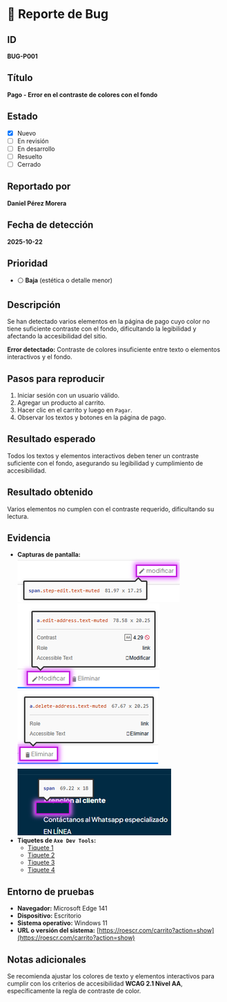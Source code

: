 # 🐞 Reporte de Bug

## ID  
**BUG-P001**

## Título  
**Pago - Error en el contraste de colores con el fondo**

## Estado  
- [x] Nuevo  
- [ ] En revisión  
- [ ] En desarrollo  
- [ ] Resuelto  
- [ ] Cerrado  

## Reportado por  
**Daniel Pérez Morera**

## Fecha de detección  
**2025-10-22**

## Prioridad  
- ⚪ **Baja** (estética o detalle menor)

## Descripción  
Se han detectado varios elementos en la página de pago cuyo color no tiene suficiente contraste con el fondo, dificultando la legibilidad y afectando la accesibilidad del sitio.

**Error detectado:** Contraste de colores insuficiente entre texto o elementos interactivos y el fondo.

## Pasos para reproducir  
1. Iniciar sesión con un usuario válido.  
2. Agregar un producto al carrito.  
3. Hacer clic en el carrito y luego en `Pagar`.  
4. Observar los textos y botones en la página de pago.

## Resultado esperado  
Todos los textos y elementos interactivos deben tener un contraste suficiente con el fondo, asegurando su legibilidad y cumplimiento de accesibilidad.

## Resultado obtenido  
Varios elementos no cumplen con el contraste requerido, dificultando su lectura.

## Evidencia  
- **Capturas de pantalla:**  
  ![Error 1.1](./Error1.1.png)  
  ![Error 1.2](./Error1.2.png)  
  ![Error 1.3](./Error1.3.png)  
  ![Error 1.4](./Error1.4.png)  
- **Tiquetes de `Axe Dev Tools`:**  
  - [Tiquete 1](https://axe.deque.com/issues/0259121e-5f67-4e30-a1bd-e31497798bbb)  
  - [Tiquete 2](https://axe.deque.com/issues/7a36291b-9328-4f0b-bd60-85b4e40f5d57)  
  - [Tiquete 3](https://axe.deque.com/issues/5ea6a3c0-63a9-4e10-93c3-dbd4fdf0fa3e)  
  - [Tiquete 4](https://axe.deque.com/issues/6bce6592-8863-40d2-9b02-5c42033ade07)

## Entorno de pruebas  
- **Navegador:** Microsoft Edge 141  
- **Dispositivo:** Escritorio  
- **Sistema operativo:** Windows 11  
- **URL o versión del sistema:** [https://roescr.com/carrito?action=show](https://roescr.com/carrito?action=show)

## Notas adicionales  
Se recomienda ajustar los colores de texto y elementos interactivos para cumplir con los criterios de accesibilidad **WCAG 2.1 Nivel AA**, específicamente la regla de contraste de color.
